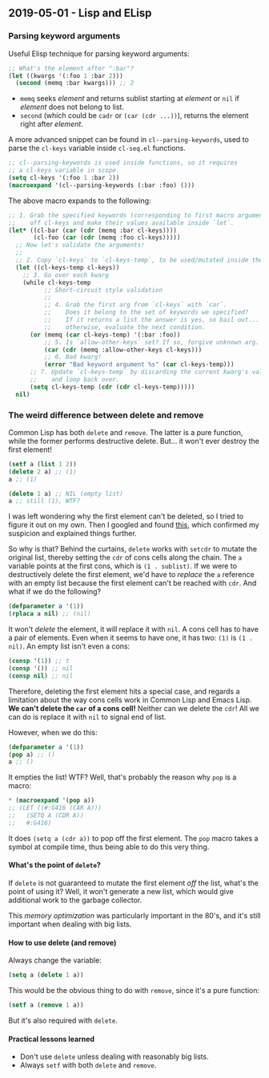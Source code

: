 ## 2019-05-01 - Lisp and ELisp

### Parsing keyword arguments

Useful Elisp technique for parsing keyword arguments:

```lisp
;; What's the element after ":bar"?
(let ((kwargs '(:foo 1 :bar 2)))
  (second (memq :bar kwargs))) ;; 2
```

- `memq` seeks _element_ and returns sublist starting at _element_ or `nil` if _element_ does not belong to list.
- `second` (which could be `cadr` or `(car (cdr ...))`), returns the element right after _element_.

A more advanced snippet can be found in `cl--parsing-keywords`, used to parse
the `cl-keys` variable inside `cl-seq.el` functions.

```lisp
;; cl--parsing-keywords is used inside functions, so it requires
;; a cl-keys variable in scope.
(setq cl-keys '(:foo 1 :bar 2))
(macroexpand '(cl--parsing-keywords (:bar :foo) ()))
```

The above macro expands to the following:

```lisp
;; 1. Grab the specified keywords (corresponding to first macro argument)
;;    off cl-keys and make their values available inside `let`.
(let* ((cl-bar (car (cdr (memq :bar cl-keys))))
       (cl-foo (car (cdr (memq :foo cl-keys)))))
  ;; Now let's validate the arguments!
  ;;
  ;; 2. Copy `cl-keys` to `cl-keys-temp`, to be used/mutated inside the loop.
  (let ((cl-keys-temp cl-keys))
    ;; 3. Go over each kwarg
    (while cl-keys-temp
          ;; Short-circuit style validation
          ;;
          ;; 4. Grab the first arg from `cl-keys` with `car`.
          ;;    Does it belong to the set of keywords we specified?
          ;;    If it returns a list the answer is yes, so bail out...
          ;;    otherwise, evaluate the next condition.
      (or (memq (car cl-keys-temp) '(:bar :foo))
          ;; 5. Is `allow-other-keys` set? If so, forgive unknown arg.
          (car (cdr (memq :allow-other-keys cl-keys)))
          ;; 6. Bad kwarg!
          (error "Bad keyword argument %s" (car cl-keys-temp)))
      ;; 7. Update `cl-keys-temp` by discarding the current kwarg's value
      ;;    and loop back over.
      (setq cl-keys-temp (cdr (cdr cl-keys-temp)))))
  nil)
```

### The weird difference between delete and remove

Common Lisp has both `delete` and `remove`. The latter is a pure
function, while the former performs destructive delete. But... it
won't ever destroy the first element!

```lisp
(setf a (list 1 2))
(delete 2 a) ;; (1)
a ;; (1)

(delete 1 a) ;; NIL (empty list)
a ;; still (1), WTF?
```

I was left wondering why the first element can't be deleted, so I
tried to figure it out on my own. Then I googled and found
[this](http://www.lispforum.com/viewtopic.php?f=2&t=4678), which
confirmed my suspicion and explained things further.

So why is that? Behind the curtains, `delete` works with `setcdr` to
mutate the original list, thereby setting the `cdr` of cons cells
along the chain. The `a` variable points at the first cons, which is
`(1 . sublist)`. If we were to destructively delete the first element,
we'd have to _replace_ the `a` reference with an empty list because
the first element can't be reached with `cdr`. And what if we do the
following?

```lisp
(defparameter a '(1))
(rplaca a nil) ;; (nil)
```

It won't _delete_ the element, it will replace it with `nil`. A cons
cell has to have a pair of elements. Even when it seems to have one,
it has two: `(1)` is `(1 . nil)`. An empty list isn't even a cons:

```lisp
(consp '(1)) ;; t
(consp '()) ;; nil
(consp nil) ;; nil
```

Therefore, deleting the first element hits a special case, and regards
a limitation about the way cons cells work in Common Lisp and Emacs
Lisp. **We can't delete the `car` of a cons cell!** Neither can we
delete the `cdr`! All we can do is replace it with `nil` to signal end
of list.

However, when we do this:

```lisp
(defparameter a '(1))
(pop a) ;; ()
a ;; ()
```

It empties the list! WTF? Well, that's probably the reason why
`pop` is a macro:

```lisp
* (macroexpand '(pop a))
;; (LET ((#:G416 (CAR A)))
;;   (SETQ A (CDR A))
;;   #:G416)
```

It does `(setq a (cdr a))` to pop off the first element. The `pop` macro
takes a symbol at compile time, thus being able to do this very
thing.

#### What's the point of `delete`?

If `delete` is not guaranteed to mutate the first element _off_ the
list, what's the point of using it? Well, it won't generate a new
list, which would give additional work to the garbage collector.

This _memory optimization_ was particularly important in the 80's, and
it's still important when dealing with big lists.

#### How to use delete (and remove)

Always change the variable:

```lisp
(setq a (delete 1 a))
```

This would be the obvious thing to do with `remove`, since it's a pure
function:

```lisp
(setf a (remove 1 a))
```

But it's also required with `delete`.

#### Practical lessons learned

- Don't use `delete` unless dealing with reasonably big lists.
- Always `setf` with both `delete` and `remove`.
